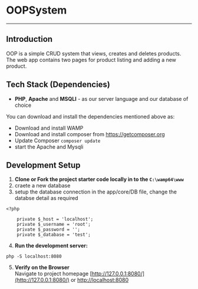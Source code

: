 # OOPSystem # 
---------

## Introduction 
OOP is a simple CRUD system that views, creates and deletes products. The web app contains two pages for product listing and adding a new product.


## Tech Stack (Dependencies)

 * **PHP**, **Apache** and **MSQLI** - as our server language and our database of choice

 You can download and install the dependencies mentioned above as:

- Download and install WAMP 
- Download and install composer from https://getcomposer.org
- Update Composer
	``` composer update ```
- start the Apache and Mysqli

## Development Setup

1. **Clone or Fork the project starter code locally in to the ``` C:\wamp64\www ```**
2. craete a new database
3. setup the database connection in the app/core/DB file, change the databse detail as required
```
<?php

	private $_host = 'localhost';
	private $_username = 'root';
	private $_password = '';
	private $_database = 'test';

``` 
4. **Run the development server:**
```
php -S localhost:8080
```
5. **Verify on the Browser**<br>
Navigate to project homepage [http://127.0.0.1:8080/](http://127.0.0.1:8080/) or [http://localhost:8080](http://localhost:8080)